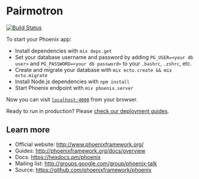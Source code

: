 # Pairmotron

[![Build Status](https://travis-ci.org/ElixirCLE/pairmotron.svg?branch=master)](https://travis-ci.org/ElixirCLE/pairmotron)

To start your Phoenix app:

  * Install dependencies with `mix deps.get`
  * Set your database username and password by adding `PG_USER=<your db user>` and `PG_PASSWORD=<your db password>` to your `.bashrc`, `.zshrc`, etc.
  * Create and migrate your database with `mix ecto.create && mix ecto.migrate`
  * Install Node.js dependencies with `npm install`
  * Start Phoenix endpoint with `mix phoenix.server`

Now you can visit [`localhost:4000`](http://localhost:4000) from your browser.

Ready to run in production? Please [check our deployment guides](http://www.phoenixframework.org/docs/deployment).

## Learn more

  * Official website: http://www.phoenixframework.org/
  * Guides: http://phoenixframework.org/docs/overview
  * Docs: https://hexdocs.pm/phoenix
  * Mailing list: http://groups.google.com/group/phoenix-talk
  * Source: https://github.com/phoenixframework/phoenix
